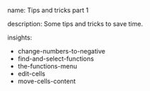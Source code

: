 name: Tips and tricks part 1

description: Some tips and tricks to save time.

insights:
  - change-numbers-to-negative
  - find-and-select-functions
  - the-functions-menu
  - edit-cells
  - move-cells-content
